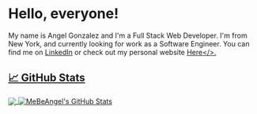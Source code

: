 # Hello, everyone!

My name is Angel Gonzalez and I'm a Full Stack Web Developer. I'm from New York, and currently looking for work as a Software Engineer. You can find me on [LinkedIn](https://www.linkedin.com/in/angel-g-702311122/) or check out my personal website <a href="https://angel-gonzalez-portfolio-cwk8hhbwy-mebeangel.vercel.app/" target="_blank">Here</>.


## &#x1f4c8; GitHub Stats

<a href="https://github.com/mebeangel/" target="_blank">
  <img align="center" src="https://github-readme-stats.vercel.app/api/top-langs/?username=mebeangel&hide=pug&title_color=ffffff&text_color=c9cacc&line_height=27&icon_color=2bbc8a&bg_color=1d1f21" />
 </a>
 <a href="https://github.com/mebeangel/"  target="_blank">
  <img align="center" src="https://github-readme-stats.vercel.app/api?username=mebeangel&show_icons=true&line_height=27&count_private=true&title_color=ffffff&text_color=c9cacc&icon_color=2bbc8a&bg_color=1d1f21" alt="MeBeAngel's GitHub Stats" />
  </a>

<!-- links to social media icons -->

<!-- icons with padding -->

[2.1]: http://i.imgur.com/0o48UoR.png (github icon with padding)

<!-- icons without padding -->

[2.2]: http://i.imgur.com/9I6NRUm.png (github icon without padding)
[3.2]: (/images/linkedin.png) (LinkedIn icon without padding)


<!-- links to your social media accounts -->

[2]: https://github.com/mebeangel
[3]: hhttps://www.linkedin.com/in/angel-g-702311122/


<!-- Resources -->
<!-- Icons: https://simpleicons.org/ -->
<!-- GitHub Stats: https://github.com/anuraghazra/github-readme-stats -->
<!-- Emojis: https://emojipedia.org/emoji/ -->
<!-- HTML Emojis: https://www.fileformat.info/index.htm -->
<!-- Shields: https://shields.io/ -->
<!-- Awesome GitHub Profile README: https://github.com/abhisheknaiidu/awesome-github-profile-readme -->
